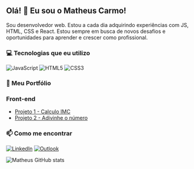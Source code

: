 ## Olá! 👋 Eu sou o Matheus Carmo!
Sou desenvolvedor web. Estou a cada dia adquirindo experiências com JS, HTML, CSS e React. Estou sempre em busca de novos desafios e oportunidades para aprender e crescer como profissional.

### 💻 Tecnologias que eu utilizo

![JavaScript](https://img.shields.io/badge/JavaScript-F7DF1E?style=for-the-badge&logo=javascript&logoColor=black)
![HTML5](https://img.shields.io/badge/HTML5-E34F26?style=for-the-badge&logo=html5&logoColor=white)
![CSS3](https://img.shields.io/badge/CSS3-1572B6?style=for-the-badge&logo=css3&logoColor=white)

### 🚀 Meu Portfólio

### Front-end
- [Projeto 1 - Calculo IMC](https://github.com/dsmatheus/Javascript-Projects/tree/main/Calcula%20IMC)
- [Projeto 2 - Adivinhe o número](https://github.com/dsmatheus/introducao-javascript/tree/main/Adivinhe%20o%20numero)

### 📫 Como me encontrar
[![LinkedIn](https://img.shields.io/badge/LinkedIn-0077B5?style=for-the-badge&logo=linkedin&logoColor=white)](https://www.linkedin.com/in/matheus-scarmo/)
[![Outlook](https://img.shields.io/badge/Microsoft_Outlook-0078D4?style=for-the-badge&logo=microsoft-outlook&logoColor=white)](mailto:matheus_santos_ti@outlook.com)


![Matheus GitHub stats](https://github-readme-stats.vercel.app/api?username=dsmatheus&show_icons=true&theme=tokyonight)
